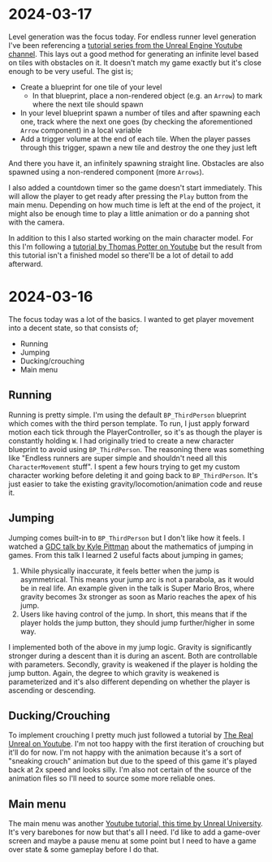 # 2024-03-17
Level generation was the focus today. For endless runner level generation I've been referencing a [tutorial series from the Unreal Engine Youtube channel](https://www.youtube.com/watch?v=yS-yQfo0lc0&list=PLZlv_N0_O1gbY4FN8pZuEPVC9PzQThNn1&index=2). This lays out a good method for generating an infinite level based on tiles with obstacles on it. It doesn't match my game exactly but it's close enough to be very useful. The gist is;
- Create a blueprint for one tile of your level
    - In that blueprint, place a non-rendered object (e.g. an `Arrow`) to mark where the next tile should spawn
- In your level blueprint spawn a number of tiles and after spawning each one, track where the next one goes (by checking the aforementioned `Arrow` component) in a local variable
- Add a trigger volume at the end of each tile. When the player passes through this trigger, spawn a new tile and destroy the one they just left

And there you have it, an infinitely spawning straight line. Obstacles are also spawned using a non-rendered component (more `Arrows`).

I also added a countdown timer so the game doesn't start immediately. This will allow the player to get ready after pressing the `Play` button from the main menu. Depending on how much time is left at the end of the project, it might also be enough time to play a little animation or do a panning shot with the camera.

In addition to this I also started working on the main character model. For this I'm following a [tutorial by Thomas Potter on Youtube](https://www.youtube.com/watch?v=AVkXy62V77E) but the result from this tutorial isn't a finished model so there'll be a lot of detail to add afterward.


# 2024-03-16
The focus today was a lot of the basics. I wanted to get player movement into a decent state, so that consists of;
- Running
- Jumping
- Ducking/crouching
- Main menu

## Running
Running is pretty simple. I'm using the default `BP_ThirdPerson` blueprint which comes with the third person template. To run, I just apply forward motion each tick through the PlayerController, so it's as though the player is constantly holding `W`.
I had originally tried to create a new character blueprint to avoid using `BP_ThirdPerson`. The reasoning there was something like "Endless runners are super simple and shouldn't need all this `CharacterMovement` stuff". I spent a few hours trying to get my custom character working before deleting it and going back to `BP_ThirdPerson`. It's just easier to take the existing gravity/locomotion/animation code and reuse it.

## Jumping
Jumping comes built-in to `BP_ThirdPerson` but I don't like how it feels. I watched a [GDC talk by Kyle Pittman](https://www.youtube.com/watch?v=hG9SzQxaCm8) about the mathematics of jumping in games. From this talk I learned 2 useful facts about jumping in games;
1. While physically inaccurate, it feels better when the jump is asymmetrical. This means your jump arc is not a parabola, as it would be in real life. An example given in the talk is Super Mario Bros, where gravity becomes 3x stronger as soon as Mario reaches the apex of his jump.
2. Users like having control of the jump. In short, this means that if the player holds the jump button, they should jump further/higher in some way.

I implemented both of the above in my jump logic. Gravity is significantly stronger during a descent than it is during an ascent. Both are controllable with parameters. Secondly, gravity is weakened if the player is holding the jump button. Again, the degree to which gravity is weakened is parameterized and it's also different depending on whether the player is ascending or descending.

## Ducking/Crouching
To implement crouching I pretty much just followed a tutorial by [The Real Unreal on Youtube](https://www.youtube.com/watch?v=0DQJkzLqCLk). I'm not too happy with the first iteration of crouching but it'll do for now. I'm not happy with the animation because it's a sort of "sneaking crouch" animation but due to the speed of this game it's played back at 2x speed and looks silly. I'm also not certain of the source of the animation files so I'll need to source some more reliable ones.

## Main menu
The main menu was another [Youtube tutorial, this time by Unreal University](https://www.youtube.com/watch?v=kumZj_mov58). It's very barebones for now but that's all I need. I'd like to add a game-over screen and maybe a pause menu at some point but I need to have a game over state & some gameplay before I do that.